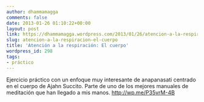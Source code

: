 ```yaml
---
author: dhammamagga
comments: false
date: 2013-01-26 01:10:22+00:00
layout: post
link: https://dhammamagga.wordpress.com/2013/01/26/atencion-a-la-respiracion-el-cuerpo/
slug: atencion-a-la-respiracion-el-cuerpo
title: 'Atención a la respiración: El cuerpo'
wordpress_id: 298
tags:
- práctico
---
```


Ejercicio práctico con un enfoque muy interesante de anapanasati centrado en el cuerpo de Ajahn Succito. Parte de uno de los mejores manuales de meditación que han llegado a mis manos. http://wp.me/P35vrM-4B
